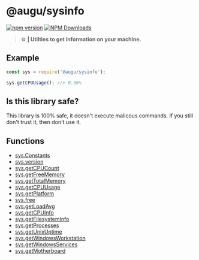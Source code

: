 # @augu/sysinfo
[![npm version](https://badge.fury.io/js/%40augu%2Fsysinfo.svg)](https://npm.im/@augu/sysinfo) [![NPM Downloads](https://img.shields.io/npm/dt/@augu/sysinfo.svg?maxAge=3600)](https://npm.im/@augu/sysinfo) 

> :gear: **| Utilties to get information on your machine.**

## Example
```js
const sys = require('@augu/sysinfo');

sys.getCPUUsage(); //> 0.36%
```

## Is this library safe?
This library is 100% safe, it doesn't execute malicous commands. If you still don't trust it, then don't use it.

## Functions
- [sys.Constants](/sysinfo/Constants)
- [sys.version](/sysinfo/version)
- [sys.getCPUCount](/sysinfo/functions.html#sys-getcpucount-number)
- [sys.getFreeMemory](/sysinfo/functions.html#sys-getfreememory-number)
- [sys.getTotalMemory](/sysinfo/functions.html#sys-gettotalmemory-number)
- [sys.getCPUUsage](/sysinfo/functions.html#sys-getcpuusage-string)
- [sys.getPlatform](/sysinfo/functions.html#sys-getcpucount-platform)
- [sys.free](/sysinfo/functions.html#sys-free-number)
- [sys.getLoadAvg](/sysinfo/functions.html#sys-getloadavg-number)
- [sys.getCPUInfo](/sysinfo/functions.html#sys-getcpuinfo-cpuinfo)
- [sys.getFilesystemInfo](/sysinfo/functions.html#sys-getfilesysteminfo-fsinfo)
- [sys.getProcesses](/sysinfo/functions.html#sys-getprocesses-processes)
- [sys.getUnixUptime](/sysinfo/functions.html#sys-getunixuptime-string)
- [sys.getWindowsWorkstation](/sysinfo/functions.html#sys-getwindowsworkstation-workstation)
- [sys.getWindowsServices](/sysinfo/functions.html#sys-getwindowsservices-services)
- [sys.getMotherboard](/sysinfo/functions.html#sys-getmotherboard-motherboardinfo)